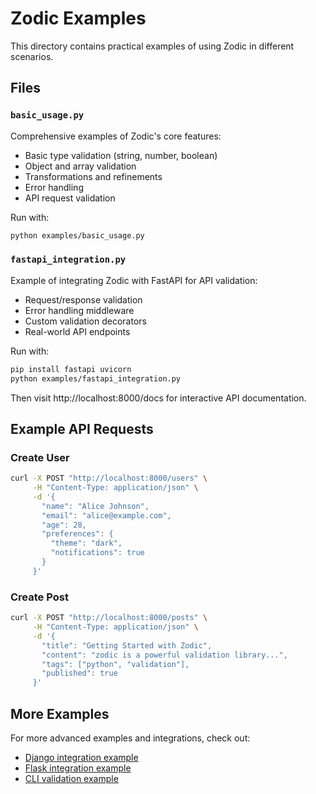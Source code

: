 # Zodic Examples

This directory contains practical examples of using Zodic in different scenarios.

## Files

### `basic_usage.py`
Comprehensive examples of Zodic's core features:
- Basic type validation (string, number, boolean)
- Object and array validation
- Transformations and refinements
- Error handling
- API request validation

Run with:
```bash
python examples/basic_usage.py
```

### `fastapi_integration.py`
Example of integrating Zodic with FastAPI for API validation:
- Request/response validation
- Error handling middleware
- Custom validation decorators
- Real-world API endpoints

Run with:
```bash
pip install fastapi uvicorn
python examples/fastapi_integration.py
```

Then visit http://localhost:8000/docs for interactive API documentation.

## Example API Requests

### Create User
```bash
curl -X POST "http://localhost:8000/users" \
     -H "Content-Type: application/json" \
     -d '{
       "name": "Alice Johnson",
       "email": "alice@example.com",
       "age": 28,
       "preferences": {
         "theme": "dark",
         "notifications": true
       }
     }'
```

### Create Post
```bash
curl -X POST "http://localhost:8000/posts" \
     -H "Content-Type: application/json" \
     -d '{
       "title": "Getting Started with Zodic",
       "content": "zodic is a powerful validation library...",
       "tags": ["python", "validation"],
       "published": true
     }'
```

## More Examples

For more advanced examples and integrations, check out:
- [Django integration example](https://github.com/Seyamalam/zodic-django-example)
- [Flask integration example](https://github.com/Seyamalam/zodic-flask-example)
- [CLI validation example](https://github.com/Seyamalam/zodic-cli-example)
